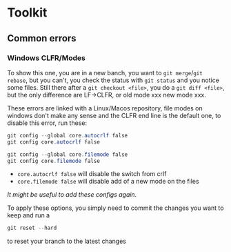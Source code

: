 # Toolkit

## Common errors

### Windows CLFR/Modes

To show this one, you are in a new banch, you want to `git merge`/`git rebase`, but you can't, you check the status with `git status` and you notice some files. Still there after a `git checkout <file>`, you do a `git diff <file>`, but the only difference are LF->CLFR, or old mode xxx new mode xxx. 

These errors are linked with a Linux/Macos repository, file modes on windows don't make any sense and the CLFR end line is the default one, to disable this error, run these:

```powershell
git config --global core.autocrlf false
git config core.autocrlf false

git config --global core.filemode false
git config core.filemode false
```

- `core.autocrlf false` will disable the switch from crlf
- `core.filemode false` will disable add of a new mode on the files

*It might be useful to add these configs again.*

To apply these options, you simply need to commit the changes you want to keep and run a

```powershell
git reset --hard
```

to reset your branch to the latest changes
